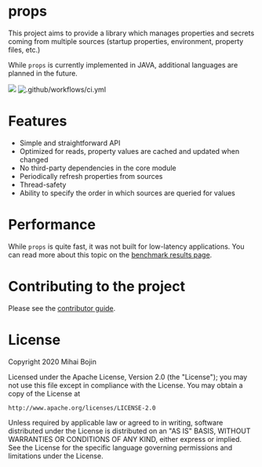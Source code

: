 # props

This project aims to provide a library which manages properties and secrets coming from
multiple sources (startup properties, environment, property files, etc.)

While `props` is currently implemented in JAVA, additional languages are planned in the future.

![](https://github.com/MihaiBojin/props/workflows/Deploy%20to%20Maven%20Central/badge.svg)
![.github/workflows/ci.yml](https://github.com/MihaiBojin/props/workflows/.github/workflows/ci.yml/badge.svg?branch=master&event=push)

# Features

- Simple and straightforward API
- Optimized for reads, property values are cached and updated when changed
- No third-party dependencies in the core module
- Periodically refresh properties from sources
- Thread-safety
- Ability to specify the order in which sources are queried for values


# Performance

While `props` is quite fast, it was not built for low-latency applications.
You can read more about this topic on the [benchmark results page](java/benchmark/README.md). 

# Contributing to the project

Please see the [contributor guide](./CONTRIBUTING.md).


# License

Copyright 2020 Mihai Bojin

Licensed under the Apache License, Version 2.0 (the "License");
you may not use this file except in compliance with the License.
You may obtain a copy of the License at

    http://www.apache.org/licenses/LICENSE-2.0

Unless required by applicable law or agreed to in writing, software
distributed under the License is distributed on an "AS IS" BASIS,
WITHOUT WARRANTIES OR CONDITIONS OF ANY KIND, either express or implied.
See the License for the specific language governing permissions and
limitations under the License.
